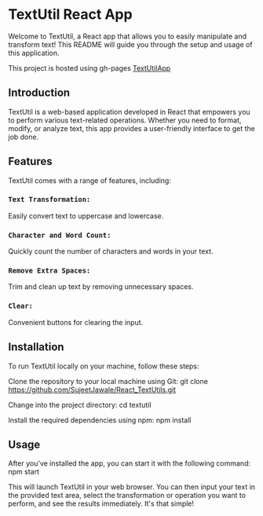 # TextUtil React App
Welcome to TextUtil, a React app that allows you to easily manipulate and transform text! This README will guide you through the setup and usage of this application.

This project is hosted using gh-pages [TextUtilApp](https://sujeetjawale.github.io/React_TextUtils/)

## Introduction
TextUtil is a web-based application developed in React that empowers you to perform various text-related operations. Whether you need to format, modify, or analyze text, this app provides a user-friendly interface to get the job done.

## Features
TextUtil comes with a range of features, including:

### `Text Transformation:`
Easily convert text to uppercase and lowercase.

### `Character and Word Count:` 
Quickly count the number of characters and words in your text.

### `Remove Extra Spaces:` 
Trim and clean up text by removing unnecessary spaces.

### `Clear:`
Convenient buttons for clearing the input.

## Installation
To run TextUtil locally on your machine, follow these steps:

Clone the repository to your local machine using Git:
git clone https://github.com/SujeetJawale/React_TextUtils.git

Change into the project directory:
cd textutil

Install the required dependencies using npm:
npm install

## Usage
After you've installed the app, you can start it with the following command:
npm start

This will launch TextUtil in your web browser. You can then input your text in the provided text area, select the transformation or operation you want to perform, and see the results immediately. It's that simple!